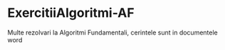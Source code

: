 # ExercitiiAlgoritmi-AF
Multe rezolvari la Algoritmi Fundamentali, cerintele sunt in documentele word
